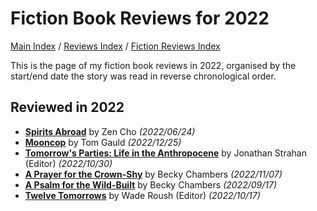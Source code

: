 # Fiction Book Reviews for 2022

[Main Index](../../../README.md) / [Reviews Index](../../README.md) / [Fiction Reviews Index](../README.md)

This is the page of my fiction book reviews in 2022, organised by the start/end date the story was read in reverse chronological order.

## Reviewed in 2022
- [**Spirits Abroad**](20220624-SpiritsAbroad.md) by Zen Cho *(2022/06/24)*
- [**Mooncop**](20221225-Mooncop.md) by Tom Gauld *(2022/12/25)*
- [**Tomorrow's Parties: Life in the Anthropocene**](20221030-TomorrowsParties.md) by Jonathan Strahan (Editor) *(2022/10/30)*
- [**A Prayer for the Crown-Shy**](20221107-APrayerForTheCrownShy.md) by Becky Chambers *(2022/11/07)*
- [**A Psalm for the Wild-Built**](20220817-APsalmForTheWildBuilt.md) by Becky Chambers *(2022/09/17)*
- [**Twelve Tomorrows**](20221017-TwelveTomorrows.md) by Wade Roush (Editor) *(2022/10/17)*

